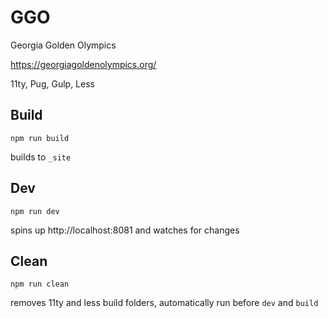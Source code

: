 # GGO

Georgia Golden Olympics

https://georgiagoldenolympics.org/

11ty, Pug, Gulp, Less

## Build
```
npm run build
```
builds to `_site`

## Dev
```
npm run dev
```
spins up http://localhost:8081 and watches for changes

## Clean
```
npm run clean
```
removes 11ty and less build folders, automatically run before `dev` and `build`

